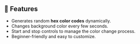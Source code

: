 ## 🚀 Features
- Generates random **hex color codes** dynamically.
- Changes background color every few seconds.
- Start and stop controls to manage the color change process.
- Beginner-friendly and easy to customize.
